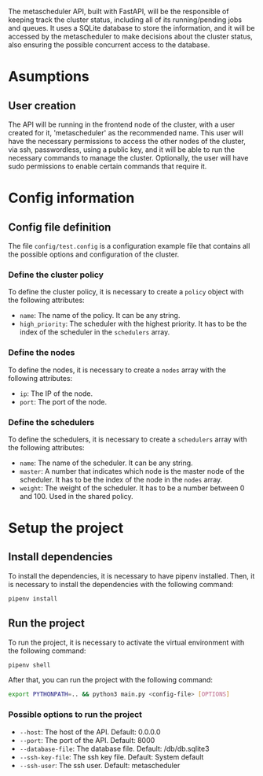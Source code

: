 The metascheduler API, built with FastAPI, will be the responsible of keeping track the cluster status, including all of its running/pending jobs and queues. It uses a SQLite database to store the information, and it will be accessed by the metascheduler to make decisions about the cluster status, also ensuring the possible concurrent access to the database.
# Asumptions
## User creation
The API will be running in the frontend node of the cluster, with a user created for it, 'metascheduler' as the recommended name. This user will have the necessary permissions to access the other nodes of the cluster, via ssh, passwordless, using a public key, and it will be able to run the necessary commands to manage the cluster. Optionally, the user will have sudo permissions to enable certain commands that require it.

# Config information
## Config file definition
The file `config/test.config` is a configuration example file that contains all the possible options and configuration of the cluster.
### Define the cluster policy
To define the cluster policy, it is necessary to create a `policy` object with the following attributes:
- `name`: The name of the policy. It can be any string.
- `high_priority`: The scheduler with the highest priority. It has to be the index of the scheduler in the `schedulers` array.
### Define the nodes
To define the nodes, it is necessary to create a `nodes` array with the following attributes:
- `ip`: The IP of the node.
- `port`: The port of the node.
### Define the schedulers
To define the schedulers, it is necessary to create a `schedulers` array with the following attributes:
- `name`: The name of the scheduler. It can be any string.
- `master`: A number that indicates which node is the master node of the scheduler. It has to be the index of the node in the `nodes` array.
- `weight`: The weight of the scheduler. It has to be a number between 0 and 100. Used in the shared policy.
# Setup the project
## Install dependencies
To install the dependencies, it is necessary to have pipenv installed. Then, it is necessary to install the dependencies with the following command:
```bash
pipenv install
```
## Run the project
To run the project, it is necessary to activate the virtual environment with the following command:
```bash
pipenv shell
```
After that, you can run the project with the following command:
```bash
export PYTHONPATH=.. && python3 main.py <config-file> [OPTIONS]
```
### Possible options to run the project
- `--host`: The host of the API. Default: 0.0.0.0
- `--port`: The port of the API. Default: 8000
- `--database-file`: The database file. Default: /db/db.sqlite3
- `--ssh-key-file`: The ssh key file. Default: System default
- `--ssh-user`: The ssh user. Default: metascheduler

